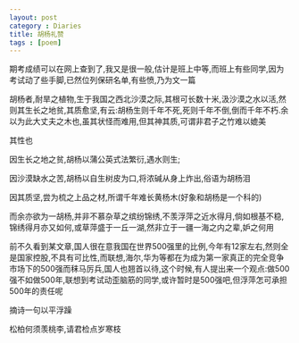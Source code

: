 ```yaml
---
layout: post
category : Diaries
title: 胡杨礼赞
tags : [poem]
---
```



期考成绩可以在网上查到了,我又是很一般,估计是班上中等,而班上有些同学,因为考试动了些手脚,已然位列保研名单,有些愤,乃为文一篇

胡杨者,耐旱之植物,生于我国之西北沙漠之际,其根可长数十米,汲沙漠之水以活,然则其生长之地贫,其质愈坚,有云:胡杨生则千年不死,死则千年不倒,倒而千年不朽.余以为此大丈夫之木也,虽其状怪而难用,但其神其质,可谓非君子之竹难以媲美

其性也

因生长之地之贫,胡杨以蒲公英式法繁衍,遇水则生;

因沙漠缺水之苦,胡杨以自生树皮为口,将浓碱从身上炸出,俗语为胡杨泪

因其质坚,尝为梳之上品之材,所谓千年难长黄杨木(好象和胡杨是一个科的)

而余亦欲为一胡杨,并非不慕杂草之缤纷锦绣,不羡浮萍之近水得月,倘如根基不稳,锦绣得月亦又如何,或草萍盛于一丘一湖,然非立于一疆一海之内之辈,妒之何用

前不久看到某文章,国人很在意我国在世界500强里的比例,今年有12家左右,然则全是国家控股,不具有可比性,而联想,海尔,华为等都在为成为第一家真正的完全竞争市场下的500强而秣马厉兵,国人也翘首以待,这个时候,有人提出来一个观点:做500强不如做500年,联想到考试动歪脑筋的同学,或许暂时是500强吧,但浮萍怎可承担500年的责任呢

摘诗一句以平浮躁

松柏何须羡桃李,请君检点岁寒枝